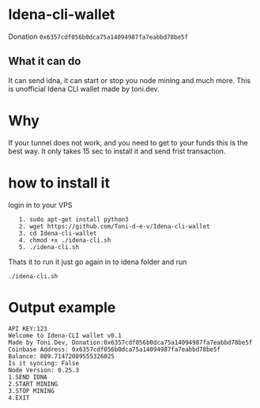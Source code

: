 # Idena-cli-wallet
Donation ```0x6357cdf056b0dca75a14094987fa7eabbd78be5f```
## What it can do
It can send idna, it can start or stop you node mining and much more.
This is unofficial Idena CLI wallet made by toni.dev.
# Why
If your tunnel does not work, and you need to get to your funds this is the best way.
It only takes 15 sec to install it and send frist transaction.
# how to install it
login in to your VPS
```
   1. sudo apt-get install python3
   2. wget https://github.com/Toni-d-e-v/Idena-cli-wallet
   3. cd Idena-cli-wallet
   4. chmod +x ./idena-cli.sh
   5. ./idena-cli.sh
```
Thats it to run it just go again in to idena folder and run
```
./idena-cli.sh
```
# Output example
```
API KEY:123
Welcome to Idena-CLI wallet v0.1
Made by Toni.Dev, Donation:0x6357cdf056b0dca75a14094987fa7eabbd78be5f
Coinbase Address: 0x6357cdf056b0dca75a14094987fa7eabbd78be5f
Balance: 809.71472089555326025
Is it syncing: False
Node Version: 0.25.3
1.SEND IDNA
2.START MINING
3.STOP MINING
4.EXIT
```

